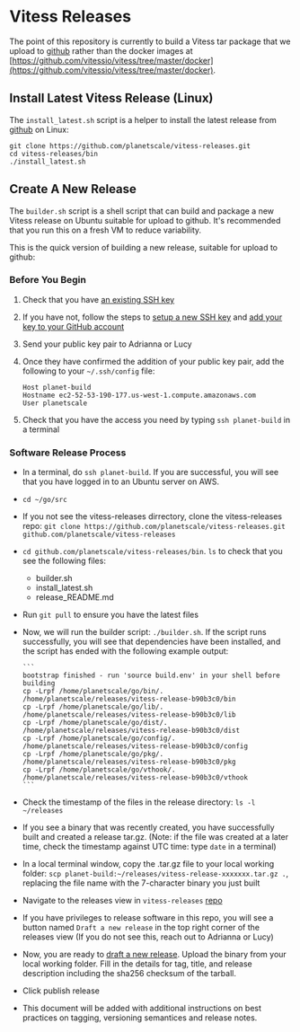 # Vitess Releases

The point of this repository is currently to build a Vitess tar package that we
upload to [github](https://github.com/vitessio/vitess/releases) rather than the
docker images at
[https://github.com/vitessio/vitess/tree/master/docker](https://github.com/vitessio/vitess/tree/master/docker).

## Install Latest Vitess Release (Linux)

The `install_latest.sh` script is a helper to install the latest release from
[github](https://github.com/vitessio/vitess/releases) on Linux:

```
git clone https://github.com/planetscale/vitess-releases.git
cd vitess-releases/bin
./install_latest.sh
```

## Create A New Release

The `builder.sh` script is a shell script that can build and package a new
Vitess release on Ubuntu suitable for upload to github.  It's recommended that
you run this on a fresh VM to reduce variability.

This is the quick version of building a new release, suitable for upload to
github:

### Before You Begin

1. Check that you have [an existing SSH key](https://help.github.com/articles/checking-for-existing-ssh-keys/)
2. If you have not, follow the steps to [setup a new SSH key](https://help.github.com/articles/generating-a-new-ssh-key-and-adding-it-to-the-ssh-agent) and [add your key to your GitHub account](https://help.github.com/articles/adding-a-new-ssh-key-to-your-github-account/)
3. Send your public key pair to Adrianna or Lucy
4. Once they have confirmed the addition of your public key pair, add the following to your `~/.ssh/config` file:

    ```
    Host planet-build
    Hostname ec2-52-53-190-177.us-west-1.compute.amazonaws.com
    User planetscale
    ```
5. Check that you have the access you need by typing `ssh planet-build` in a terminal

### Software Release Process

* In a terminal, do `ssh planet-build`. If you are successful, you will see that you have logged in to an Ubuntu server on AWS.
* `cd ~/go/src`
* If you not see the vitess-releases dirrectory, clone the vitess-releases repo: ```git clone https://github.com/planetscale/vitess-releases.git github.com/planetscale/vitess-releases```
* `cd github.com/planetscale/vitess-releases/bin`. `ls` to check that you see the following files:
    * builder.sh
    * install_latest.sh
    * release_README.md
* Run `git pull` to ensure you have the latest files
* Now, we will run the builder script: `./builder.sh`. If the script runs successfully, you will see that dependencies have been installed, and the script has ended with the following example output:

      ```
      bootstrap finished - run 'source build.env' in your shell before building
      cp -Lrpf /home/planetscale/go/bin/. /home/planetscale/releases/vitess-release-b90b3c0/bin
      cp -Lrpf /home/planetscale/go/lib/. /home/planetscale/releases/vitess-release-b90b3c0/lib
      cp -Lrpf /home/planetscale/go/dist/. /home/planetscale/releases/vitess-release-b90b3c0/dist
      cp -Lrpf /home/planetscale/go/config/. /home/planetscale/releases/vitess-release-b90b3c0/config
      cp -Lrpf /home/planetscale/go/pkg/. /home/planetscale/releases/vitess-release-b90b3c0/pkg
      cp -Lrpf /home/planetscale/go/vthook/. /home/planetscale/releases/vitess-release-b90b3c0/vthook
      ```

* Check the timestamp of the files in the release directory: `ls -l ~/releases`
* If you see a binary that was recently created, you have successfully built and created a release tar.gz. (Note: if the file was created at a later time, check the timestamp against UTC time: type `date` in a terminal)
* In a local terminal window, copy the .tar.gz file to your local working folder: `scp planet-build:~/releases/vitess-release-xxxxxxx.tar.gz .`, replacing the file name with the 7-character binary you just built
* Navigate to the releases view in `vitess-releases` [repo](https://github.com/planetscale/vitess-releases/releases)
* If you have privileges to release software in this repo, you will see a button named `Draft a new release` in the top right corner of the releases view (If you do not see this, reach out to Adrianna or Lucy)
* Now, you are ready to [draft a new release](https://github.com/planetscale/vitess-releases/releases/new). Upload the binary from your local working folder. Fill in the details for tag, title, and release description including the sha256 checksum of the tarball.
* Click publish release
* This document will be added with additional instructions on best practices on tagging, versioning semantices and release notes.
